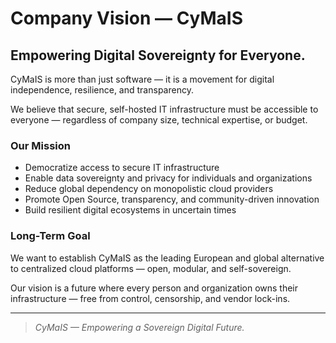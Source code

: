 # Company Vision — CyMaIS

## Empowering Digital Sovereignty for Everyone.

CyMaIS is more than just software — it is a movement for digital independence, resilience, and transparency.

We believe that secure, self-hosted IT infrastructure must be accessible to everyone — regardless of company size, technical expertise, or budget.

### Our Mission
- Democratize access to secure IT infrastructure  
- Enable data sovereignty and privacy for individuals and organizations  
- Reduce global dependency on monopolistic cloud providers  
- Promote Open Source, transparency, and community-driven innovation  
- Build resilient digital ecosystems in uncertain times  

### Long-Term Goal
We want to establish CyMaIS as the leading European and global alternative to centralized cloud platforms — open, modular, and self-sovereign.

Our vision is a future where every person and organization owns their infrastructure — free from control, censorship, and vendor lock-ins.

---

> *CyMaIS — Empowering a Sovereign Digital Future.*
